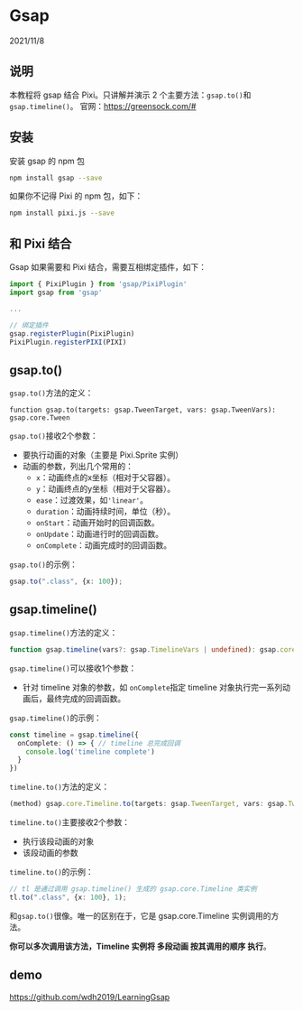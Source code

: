 # Gsap

2021/11/8



## 说明

本教程将 gsap 结合 Pixi。只讲解并演示 2 个主要方法：`gsap.to()`和`gsap.timeline()`。
官网：https://greensock.com/#



## 安装

安装 gsap 的 npm 包

```bash
npm install gsap --save
```

如果你不记得 Pixi 的 npm 包，如下：

```bash
npm install pixi.js --save
```



## 和 Pixi 结合

Gsap 如果需要和 Pixi 结合，需要互相绑定插件，如下：

```typescript
import { PixiPlugin } from 'gsap/PixiPlugin'
import gsap from 'gsap'

...

// 绑定插件
gsap.registerPlugin(PixiPlugin)
PixiPlugin.registerPIXI(PIXI)
```





## gsap.to()

`gsap.to()`方法的定义：

```
function gsap.to(targets: gsap.TweenTarget, vars: gsap.TweenVars): gsap.core.Tween
```

`gsap.to()`接收2个参数：

- 要执行动画的对象（主要是 Pixi.Sprite 实例）
- 动画的参数，列出几个常用的：
  - `x`：动画终点的x坐标（相对于父容器）。
  - `y`：动画终点的y坐标（相对于父容器）。
  - `ease`：过渡效果，如`'linear'`。
  - `duration`：动画持续时间，单位（秒）。
  - `onStart`：动画开始时的回调函数。
  - `onUpdate`：动画进行时的回调函数。
  - `onComplete`：动画完成时的回调函数。

`gsap.to()`的示例：

```typescript
gsap.to(".class", {x: 100});
```



## gsap.timeline()

`gsap.timeline()`方法的定义：

```typescript
function gsap.timeline(vars?: gsap.TimelineVars | undefined): gsap.core.Timeline
```

`gsap.timeline()`可以接收1个参数：

- 针对 timeline 对象的参数，如 `onComplete`指定 timeline 对象执行完一系列动画后，最终完成的回调函数。

`gsap.timeline()`的示例：

```typescript
const timeline = gsap.timeline({
  onComplete: () => { // timeline 总完成回调
  	console.log('timeline complete')
  }
})
```



`timeline.to()`方法的定义：

```typescript
(method) gsap.core.Timeline.to(targets: gsap.TweenTarget, vars: gsap.TweenVars, position?: gsap.Position | undefined): gsap.core.Timeline
```

`timeline.to()`主要接收2个参数：

- 执行该段动画的对象
- 该段动画的参数

`timeline.to()`的示例：

```typescript
// tl 是通过调用 gsap.timeline() 生成的 gsap.core.Timeline 类实例
tl.to(".class", {x: 100}, 1); 
```

和`gsap.to()`很像。唯一的区别在于，它是 gsap.core.Timeline 实例调用的方法。

**你可以多次调用该方法，Timeline 实例将 多段动画 按其调用的顺序 执行**。



## demo

https://github.com/wdh2019/LearningGsap
